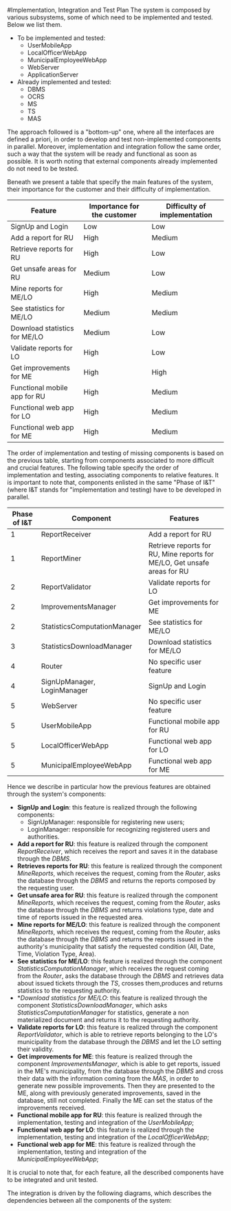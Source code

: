 #Implementation, Integration and Test Plan
The system is composed by various subsystems, some of which need to be implemented and tested. 
Below we list them.
* To be implemented and tested:
    * UserMobileApp
    * LocalOfficerWebApp
    * MunicipalEmployeeWebApp
    * WebServer
    * ApplicationServer
* Already implemented and tested:
    * DBMS
    * OCRS
    * MS
    * TS
    * MAS
    
The approach followed is a "bottom-up" one, where all the interfaces are defined a priori, in order to 
develop and test non-implemented components in parallel. Moreover, implementation and integration follow the same order, 
such a way that the system will be ready and functional as soon as possible. 
It is worth noting that external components already implemented do not need to be tested. 

Beneath we present a table that specify the main features of the system, their importance for the customer and their 
difficulty of implementation. 
   

| Feature | Importance for the customer | Difficulty of implementation |
| ---- | ---- | ---- |
| SignUp and Login | Low | Low |
| Add a report for RU | High | Medium |
| Retrieve reports for RU | High | Low |
| Get unsafe areas for RU | Medium | Low |
| Mine reports for ME/LO | High | Medium |
| See statistics for ME/LO | Medium | Medium |
| Download statistics for ME/LO | Medium | Low |
| Validate reports for LO | High | Low |
| Get improvements for ME | High | High |
| Functional mobile app for RU | High | Medium 
| Functional web app for LO | High | Medium | 
| Functional web app for ME | High | Medium | 

The order of implementation and testing of missing components is based on the previous table, starting from components
associated to more difficult and crucial features. 
The following table specify the order of implementation and testing, associating components to relative features. 
It is important to note that, components enlisted in the same "Phase of I&T" (where I&T stands for "implementation and testing)
have to be developed in parallel. 

| Phase of I&T | Component | Features |
| ---- | ---- | ---- |
| 1 | ReportReceiver | Add a report for RU |
| 1 | ReportMiner | Retrieve reports for RU, Mine reports for ME/LO, Get unsafe areas for RU |
| 2 | ReportValidator | Validate reports for LO |
| 2 | ImprovementsManager | Get improvements for ME |
| 2 | StatisticsComputationManager | See statistics for ME/LO |
| 3 | StatisticsDownloadManager | Download statistics for ME/LO |
| 4 | Router | No specific user feature | 
| 4 | SignUpManager, LoginManager | SignUp and Login |
| 5 | WebServer | No specific user feature | 
| 5 | UserMobileApp | Functional mobile app for RU |
| 5 | LocalOfficerWebApp | Functional web app for LO | 
| 5 | MunicipalEmployeeWebApp | Functional web app for ME|

Hence we describe in particular how the previous features are obtained through the system's components:
* **SignUp and Login**: this feature is realized through the following components:
    * SignUpManager: responsible for registering new users;
    * LoginManager: responsible for recognizing registered users and authorities.
* **Add a report for RU**: this feature is realized through the component *ReportReceiver*, which receives the report
and saves it in the database through the *DBMS*.
* **Retrieves reports for RU**: this feature is realized through the component *MineReports*, which receives the request, 
coming from the *Router*, asks the database through the *DBMS* and returns the reports composed by the requesting user. 
* **Get unsafe area for RU**: this feature is realized through the component *MineReports*, which receives the request, 
coming from the *Router*, asks the database through the *DBMS* and returns violations type, date and time of reports 
issued in the requested area. 
* **Mine reports for ME/LO**: this feature is realized through the component *MineReports*, which receives the request,
coming from the *Router*, asks the database through the *DBMS* and returns the reports issued in the authority's 
 municipality that satisfy the requested condition (All, Date, Time, Violation Type, Area).
* **See statistics for ME/LO**: this feature is realized through the component *StatisticsComputationManager*, which receives 
the request coming from the *Router*, asks the database through the *DBMS* and retrieves data about issued tickets through 
the *TS*, crosses them,produces and returns statistics to the requesting authority. 
* **Download statistics for ME/LO*: this feature is realized through the component *StatisticsDownloadManager*, which asks 
*StatisticsComputationManager* for statistics, generate a non materialized document and returns it to the requesting authority. 
* **Validate reports for LO**: this feature is realized through the component *ReportValidator*, which is able to retrieve 
reports belonging to the LO's municipality from the database through the *DBMS* and let the LO setting their validity. 
* **Get improvements for ME**: this feature is realized through the component *ImprovementsManager*, which is able to get 
reports, issued in the ME's municipality, from the database through the *DBMS* and cross their data with the information
coming from the *MAS*, in order to generate new possible improvements. Then they are presented to the ME, along with previously
generated improvements, saved in the database, still not completed. Finally the ME can set the status of the improvements received. 
* **Functional mobile app for RU**: this feature is realized through the implementation, testing and integration of the *UserMobileApp*;
* **Functional web app for LO**: this feature is realized through the implementation, testing and integration of the *LocalOfficerWebApp*;
* **Functional web app for ME**: this feature is realized through the implementation, testing and integration of the *MunicipalEmployeeWebApp*;





It is crucial to note that, for each feature, all the described components have to be integrated and unit tested. 

The integration is driven by the following diagrams, which describes the dependencies between all the components of the system:
